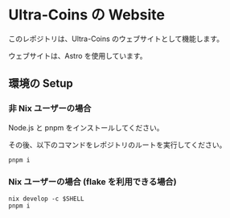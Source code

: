 # Ultra-Coins の Website

このレポジトリは、Ultra-Coins のウェブサイトとして機能します。

ウェブサイトは、Astro を使用しています。

## 環境の Setup

### 非 Nix ユーザーの場合

Node.js と pnpm をインストールしてください。

その後、以下のコマンドをレポジトリのルートを実行してください。

```shell
pnpm i
```

### Nix ユーザーの場合 (flake を利用できる場合)

```shell
nix develop -c $SHELL
pnpm i
```
